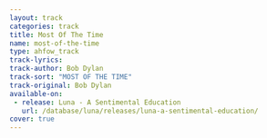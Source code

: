 ```yaml
---
layout: track
categories: track
title: Most Of The Time
name: most-of-the-time
type: ahfow_track
track-lyrics: 
track-author: Bob Dylan
track-sort: "MOST OF THE TIME"
track-original: Bob Dylan
available-on:
 - release: Luna - A Sentimental Education
   url: /database/luna/releases/luna-a-sentimental-education/
cover: true
---
```


